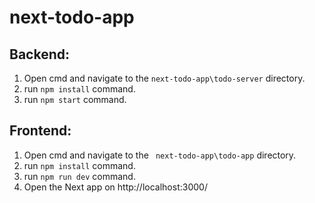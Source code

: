 # next-todo-app

## Backend:
1. Open cmd and navigate to the `next-todo-app\todo-server` directory.
2. run `npm install` command.
3. run `npm start` command.


## Frontend:
1. Open cmd and navigate to the ` next-todo-app\todo-app` directory.
2. run `npm install` command.
3. run `npm run dev` command.
4. Open the Next app on http://localhost:3000/
